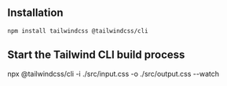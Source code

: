 
## Installation
```cli
npm install tailwindcss @tailwindcss/cli
```
## Start the Tailwind CLI build process
npx @tailwindcss/cli -i ./src/input.css -o ./src/output.css --watch
